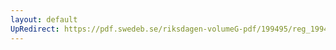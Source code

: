 ```yaml
---
layout: default
UpRedirect: https://pdf.swedeb.se/riksdagen-volumeG-pdf/199495/reg_199495/reg_199495_0499.pdf
---
```

